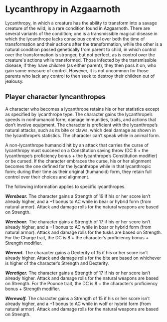 # Lycanthropy in Azgaarnoth

Lycanthropy, in which a creature has the ability to transform into a savage creature of the wild, is a rare condition found in Azgaarnoth. There are several variants of the condition; one is a transmissible magical disease in which the lycanthrope lacks conscious control over both the time of transformation and their actions after the transformation, while the other is a natural condition passed genetically from parent to child, in which control over the transformation is stronger, but not perfect, as is control over the creature's actions while transformed. Those infected by the transmissible disease, if they have children (as either parent), they then pass it on, who gain some measure of control. However, it is not uncommon for those parents who lack any control to then seek to destroy their children out of jealousy.

## Player character lyncanthropes

A character who becomes a lycanthrope retains his or her statistics except as specified by lycanthrope type. The character gains the lycanthrope’s speeds in nonhumanoid form, damage immunities, traits, and actions that don’t involve equipment. The character is proficient with the lycanthrope’s natural attacks, such as its bite or claws, which deal damage as shown in the lycanthrope’s statistics. The character can’t speak while in animal form.

A non-lycanthrope humanoid hit by an attack that carries the curse of lycanthropy must succeed on a Constitution saving throw (DC 8 + the lycanthrope’s proficiency bonus + the lycanthrope’s Constitution modifier) or be cursed. If the character embraces the curse, his or her alignment becomes the one defined for the lycanthrope while in that lycanthropic form; during their time as their original (humanoid) form, they retain full control over their choices and alignment.

The following information applies to specific lycanthropes.

***Werebear.*** The character gains a Strength of 19 if his or her score isn’t already higher, and a +1 bonus to AC while in bear or hybrid form (from natural armor). Attack and damage rolls for the natural weapons are based on Strength.

***Wereboar.*** The character gains a Strength of 17 if his or her score isn’t already higher, and a +1 bonus to AC while in boar or hybrid form (from natural armor). Attack and damage rolls for the tusks are based on Strength. For the Charge trait, the DC is 8 + the character’s proficiency bonus + Strength modifier.

***Wererat.*** The character gains a Dexterity of 15 if his or her score isn’t already higher. Attack and damage rolls for the bite are based on whichever is higher of the character’s Strength and Dexterity.

***Weretiger.*** The character gains a Strength of 17 if his or her score isn’t already higher. Attack and damage rolls for the natural weapons are based on Strength. For the Pounce trait, the DC is 8 + the character’s proficiency bonus + Strength modifier.

***Werewolf.*** The character gains a Strength of 15 if his or her score isn’t already higher, and a +1 bonus to AC while in wolf or hybrid form (from natural armor). Attack and damage rolls for the natural weapons are based on Strength.





